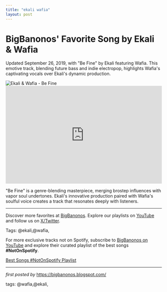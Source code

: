 ```yaml
---
title: "ekali wafia"
layout: post
---
```

<!-- Post Title -->
<h1 >BigBanonos' Favorite Song by Ekali & Wafia</h1> <!-- Introductory Text -->
<p >Updated September 26, 2019, with "Be Fine" by Ekali featuring Wafia. This emotive track, blending future bass and indie electropop, highlights Wafia's captivating vocals over Ekali's dynamic production.</p> <!-- Featured Image -->
<div > <img src="https://i.scdn.co/image/ab67616d00001e026455d4b257a1b984032482b2" alt="Ekali & Wafia - Be Fine">
</div> <!-- YouTube Video Embed -->
<div > <iframe width="100%" height="315" src="https://www.youtube.com/embed/PHKZhDk3cXc" title="Ekali - Be Fine (feat. Wafia) [Official Music Video]" frameborder="0" allow="accelerometer; autoplay; clipboard-write; encrypted-media; gyroscope; picture-in-picture; web-share" referrerpolicy="strict-origin-when-cross-origin" allowfullscreen></iframe>
</div> <!-- Song Information -->
<div > <p>"Be Fine" is a genre-blending masterpiece, merging brostep influences with vapor soul undertones. Ekali's innovative production paired with Wafia's soulful voice creates a track that resonates deeply with listeners.</p>
</div> <!-- Footer Links -->
<hr />
<p >Discover more favorites at <a href="https://bigbanonos.blogspot.com/" target="_blank">BigBanonos</a>. Explore our playlists on <a href="https://www.youtube.com/@BigBanonos" target="_blank">YouTube</a> and follow us on <a href="https://x.com/bigbanonos" target="_blank">X/Twitter</a>.</p> <!-- Tags -->
<p >Tags: @ekali,@wafia,</p>


<!--Subscribe and Playlist Links-->
<div>
    <p>For more exclusive tracks not on Spotify, subscribe to <a href="https://www.youtube.com/@BigBanonos" target="_blank">BigBanonos on YouTube</a> and explore their curated playlist of the best songs <strong>#NotOnSpotify</strong>.</p>
    <p><a href="https://www.youtube.com/playlist?list=PLtuNtuTatqI0kFahUCbtbfenC_ET5O_tr" target="_blank">Best Songs #NotOnSpotify Playlist<br /></a></p></div>

<hr />

<p><em>first posted by</em> <a href="https://bigbanonos.blogspot.com/" rel="noopener" target="_new">https://bigbanonos.blogspot.com/</a></p>

<p>tags: @wafia,@ekali,</p>
